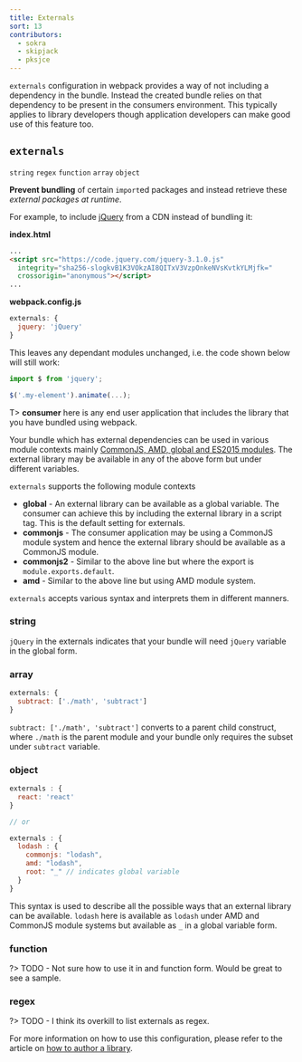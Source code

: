 ```yaml
---
title: Externals
sort: 13
contributors:
  - sokra
  - skipjack
  - pksjce
---
```


`externals` configuration in webpack provides a way of not including a dependency in the bundle. Instead the created bundle relies on that dependency to be present in the consumers environment.
This typically applies to library developers though application developers can make good use of this feature too.

## `externals`

`string` `regex` `function` `array` `object`

**Prevent bundling** of certain `import`ed packages and instead retrieve these *external packages at runtime*.

For example, to include [jQuery](https://jquery.com/) from a CDN instead of bundling it:

**index.html**

```html
...
<script src="https://code.jquery.com/jquery-3.1.0.js"
  integrity="sha256-slogkvB1K3VOkzAI8QITxV3VzpOnkeNVsKvtkYLMjfk="
  crossorigin="anonymous"></script>
...
```

**webpack.config.js**

```javascript
externals: {
  jquery: 'jQuery'
}
```

This leaves any dependant modules unchanged, i.e. the code shown below will still work:

```javascript
import $ from 'jquery';

$('.my-element').animate(...);
```

T> __consumer__ here is any end user application that includes the library that you have bundled using webpack.

Your bundle which has external dependencies can be used in various module contexts mainly [CommonJS, AMD, global and ES2015 modules](/concepts/modules). The external library may be available in any of the above form but under different variables.

`externals` supports the following module contexts

  * __global__ - An external library can be available as a global variable. The consumer can achieve this by including the external library in a script tag. This is the default setting for externals.
  * __commonjs__ -  The consumer application may be using a CommonJS module system and hence the external library should be available as a CommonJS module.
  * __commonjs2__ -  Similar to the above line but where the export is `module.exports.default`.
  * __amd__ - Similar to the above line but using AMD module system.

`externals` accepts various syntax and interprets them in different manners.

### string

`jQuery` in the externals indicates that your bundle will need `jQuery` variable in the global form.

### array

```javascript
externals: {
  subtract: ['./math', 'subtract']
}
```

`subtract: ['./math', 'subtract']` converts to a parent child construct, where `./math` is the parent module and your bundle only requires the subset under `subtract` variable.

### object

```javascript
externals : {
  react: 'react'
}

// or

externals : {
  lodash : {
    commonjs: "lodash",
    amd: "lodash",
    root: "_" // indicates global variable
  }
}
```

This syntax is used to describe all the possible ways that an external library can be available. `lodash` here is available as `lodash` under AMD and CommonJS module systems but available as `_` in a global variable form.

### function

?> TODO - Not sure how to use it in and function form. Would be great to see a sample.

### regex

?> TODO - I think its overkill to list externals as regex.

For more information on how to use this configuration, please refer to the article on [how to author a library](/guides/author-libraries).
